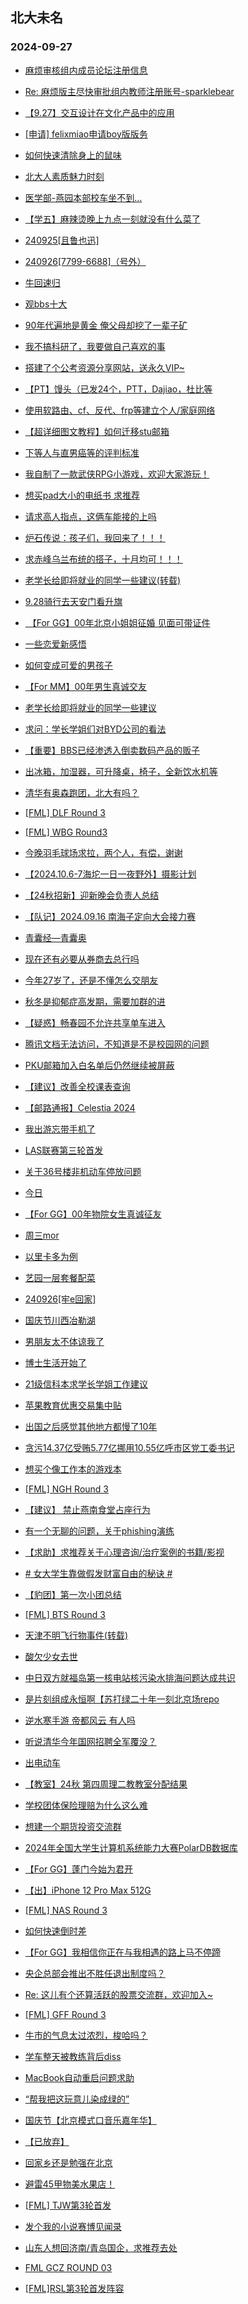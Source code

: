 ## 北大未名 
### 2024-09-27

+ [麻烦审核组内成员论坛注册信息](https://bbs.pku.edu.cn/v2/post-read.php?bid=16&threadid=18850046)

+ [Re: 麻烦版主尽快审批组内教师注册账号-sparklebear](https://bbs.pku.edu.cn/v2/post-read.php?bid=369&threadid=18850045)

+ [【9.27】交互设计在文化产品中的应用](https://bbs.pku.edu.cn/v2/post-read.php?bid=351&threadid=18852035)

+ [[申请] felixmiao申请boy版版务](https://bbs.pku.edu.cn/v2/post-read.php?bid=751&threadid=18850072)

+ [如何快速清除身上的鼠味](https://bbs.pku.edu.cn/v2/post-read.php?bid=138&threadid=18847673)

+ [北大人素质魅力时刻](https://bbs.pku.edu.cn/v2/post-read.php?bid=1431&threadid=18851292)

+ [医学部-燕园本部校车坐不到…](https://bbs.pku.edu.cn/v2/post-read.php?bid=138&threadid=18845458)

+ [【学五】麻辣烫晚上九点一刻就没有什么菜了](https://bbs.pku.edu.cn/v2/post-read.php?bid=1431&threadid=18851922)

+ [240925[且鲁也迅]](https://bbs.pku.edu.cn/v2/post-read.php?bid=104&threadid=18851047)

+ [240926[7799-6688]（号外）](https://bbs.pku.edu.cn/v2/post-read.php?bid=104&threadid=18852282)

+ [牛回速归](https://bbs.pku.edu.cn/v2/post-read.php?bid=249&threadid=18852056)

+ [观bbs十大](https://bbs.pku.edu.cn/v2/post-read.php?bid=55&threadid=18852037)

+ [90年代遍地是黄金 俺父母却挖了一辈子矿](https://bbs.pku.edu.cn/v2/post-read.php?bid=606&threadid=18851176)

+ [我不搞科研了，我要做自己喜欢的事](https://bbs.pku.edu.cn/v2/post-read.php?bid=55&threadid=18850982)

+ [搭建了个公考资源分享网站，送永久VIP~](https://bbs.pku.edu.cn/v2/post-read.php?bid=209&threadid=18850101)

+ [【PT】馒头（已发24个，PTT，Dajiao，杜比等](https://bbs.pku.edu.cn/v2/post-read.php?bid=209&threadid=18679030)

+ [使用软路由、cf、反代、frp等建立个人/家庭网络](https://bbs.pku.edu.cn/v2/post-read.php?bid=35&threadid=18825472)

+ [【超详细图文教程】如何迁移stu邮箱](https://bbs.pku.edu.cn/v2/post-read.php?bid=35&threadid=18851891)

+ [下等人与直男癌等的评判标准](https://bbs.pku.edu.cn/v2/post-read.php?bid=251&threadid=18852135)

+ [我自制了一款武侠RPG小游戏，欢迎大家游玩！](https://bbs.pku.edu.cn/v2/post-read.php?bid=18&threadid=18850100)

+ [想买pad大小的电纸书 求推荐](https://bbs.pku.edu.cn/v2/post-read.php?bid=53&threadid=18849734)

+ [请求高人指点，这俩车能接的上吗](https://bbs.pku.edu.cn/v2/post-read.php?bid=647&threadid=18848645)

+ [炉石传说：孩子们，我回来了！！！](https://bbs.pku.edu.cn/v2/post-read.php?bid=49&threadid=18851119)

+ [求赤峰乌兰布统的搭子，十月均可！！！](https://bbs.pku.edu.cn/v2/post-read.php?bid=94&threadid=18846373)

+ [老学长给即将就业的同学一些建议(转载)](https://bbs.pku.edu.cn/v2/post-read.php?bid=72&threadid=18852018)

+ [9.28骑行去天安门看升旗](https://bbs.pku.edu.cn/v2/post-read.php?bid=94&threadid=18848511)

+ [ 【For GG】00年北京小姐姐征婚 见面可带证件](https://bbs.pku.edu.cn/v2/post-read.php?bid=167&threadid=18791347)

+ [一些恋爱新感悟](https://bbs.pku.edu.cn/v2/post-read.php?bid=47&threadid=18848326)

+ [如何变成可爱的男孩子](https://bbs.pku.edu.cn/v2/post-read.php?bid=52&threadid=18852221)

+ [【For MM】00年男生真诚交友](https://bbs.pku.edu.cn/v2/post-read.php?bid=167&threadid=18852217)

+ [老学长给即将就业的同学一些建议](https://bbs.pku.edu.cn/v2/post-read.php?bid=99&threadid=18852018)

+ [求问：学长学姐们对BYD公司的看法](https://bbs.pku.edu.cn/v2/post-read.php?bid=99&threadid=18852194)

+ [【重要】BBS已经渗透入倒卖数码产品的贩子](https://bbs.pku.edu.cn/v2/post-read.php?bid=71&threadid=18850240)

+ [出冰箱，加湿器，可升降桌，椅子，全新饮水机等](https://bbs.pku.edu.cn/v2/post-read.php?bid=71&threadid=18851150)

+ [清华有奥森跑团，北大有吗？](https://bbs.pku.edu.cn/v2/post-read.php?bid=861&threadid=18851940)

+ [[FML] DLF Round 3](https://bbs.pku.edu.cn/v2/post-read.php?bid=519&threadid=18852281)

+ [[FML] WBG Round3](https://bbs.pku.edu.cn/v2/post-read.php?bid=519&threadid=18849941)

+ [今晚羽毛球场求拉，两个人，有偿，谢谢](https://bbs.pku.edu.cn/v2/post-read.php?bid=77&threadid=18851995)

+ [【2024.10.6-7海坨一日一夜野外】摄影计划](https://bbs.pku.edu.cn/v2/post-read.php?bid=224&threadid=18852223)

+ [【24秋招新】迎新晚会负责人总结](https://bbs.pku.edu.cn/v2/post-read.php?bid=224&threadid=18852207)

+ [【队记】2024.09.16 南海子定向大会接力赛](https://bbs.pku.edu.cn/v2/post-read.php?bid=952&threadid=18851303)

+ [青囊经—青囊奥](https://bbs.pku.edu.cn/v2/post-read.php?bid=886&threadid=18836661)

+ [现在还有必要从券商去总行吗](https://bbs.pku.edu.cn/v2/post-read.php?bid=690&threadid=18852192)

+ [今年27岁了，还是不懂怎么交朋友](https://bbs.pku.edu.cn/v2/post-read.php?bid=690&threadid=18850523)

+ [秋冬是抑郁症高发期，需要加群的进](https://bbs.pku.edu.cn/v2/post-read.php?bid=396&threadid=16597029)

+ [【疑惑】畅春园不允许共享单车进入](https://bbs.pku.edu.cn/v2/post-read.php?bid=438&threadid=18851350)

+ [腾讯文档无法访问，不知道是不是校园网的问题](https://bbs.pku.edu.cn/v2/post-read.php?bid=668&threadid=18852134)

+ [PKU邮箱加入白名单后仍然继续被屏蔽](https://bbs.pku.edu.cn/v2/post-read.php?bid=668&threadid=18849776)

+ [【建议】改善全校课表查询](https://bbs.pku.edu.cn/v2/post-read.php?bid=438&threadid=18835578)

+ [【邮路通报】Celestia 2024](https://bbs.pku.edu.cn/v2/post-read.php?bid=1367&threadid=18753567)

+ [我出游忘带手机了](https://bbs.pku.edu.cn/v2/post-read.php?bid=519&threadid=18848746)

+ [LAS联赛第三轮首发](https://bbs.pku.edu.cn/v2/post-read.php?bid=519&threadid=18852320)

+ [关于36号楼非机动车停放问题](https://bbs.pku.edu.cn/v2/post-read.php?bid=438&threadid=18852325)

+ [今日](https://bbs.pku.edu.cn/v2/post-read.php?bid=109&threadid=18820598)

+ [【For GG】00年物院女生真诚征友](https://bbs.pku.edu.cn/v2/post-read.php?bid=167&threadid=18852321)

+ [周三mor](https://bbs.pku.edu.cn/v2/post-read.php?bid=468&threadid=18850990)

+ [以里卡多为例](https://bbs.pku.edu.cn/v2/post-read.php?bid=231&threadid=18852339)

+ [艺园一层套餐配菜](https://bbs.pku.edu.cn/v2/post-read.php?bid=1431&threadid=18851124)

+ [240926[牢e回家]](https://bbs.pku.edu.cn/v2/post-read.php?bid=104&threadid=18852164)

+ [国庆节川西冶勒湖](https://bbs.pku.edu.cn/v2/post-read.php?bid=94&threadid=18852358)

+ [男朋友太不体谅我了](https://bbs.pku.edu.cn/v2/post-read.php?bid=36&threadid=18852185)

+ [博士生活开始了](https://bbs.pku.edu.cn/v2/post-read.php?bid=52&threadid=18851814)

+ [21级信科本求学长学姐工作建议](https://bbs.pku.edu.cn/v2/post-read.php?bid=99&threadid=18852150)

+ [苹果教育优惠交易集中贴](https://bbs.pku.edu.cn/v2/post-read.php?bid=71&threadid=18808882)

+ [出国之后感觉其他地方都慢了10年](https://bbs.pku.edu.cn/v2/post-read.php?bid=690&threadid=18852203)

+ [贪污14.37亿受贿5.77亿挪用10.55亿呼市区党工委书记](https://bbs.pku.edu.cn/v2/post-read.php?bid=606&threadid=18836171)

+ [想买个像工作本的游戏本](https://bbs.pku.edu.cn/v2/post-read.php?bid=484&threadid=18852388)

+ [[FML] NGH Round 3](https://bbs.pku.edu.cn/v2/post-read.php?bid=519&threadid=18852392)

+ [【建议】 禁止燕南食堂占座行为](https://bbs.pku.edu.cn/v2/post-read.php?bid=438&threadid=18852390)

+ [有一个无聊的问题，关于phishing演练](https://bbs.pku.edu.cn/v2/post-read.php?bid=668&threadid=18852398)

+ [【求助】求推荐关于心理咨询/治疗案例的书籍/影视](https://bbs.pku.edu.cn/v2/post-read.php?bid=38&threadid=18852236)

+ [# 女大学生靠做假发财富自由的秘诀 #](https://bbs.pku.edu.cn/v2/post-read.php?bid=377&threadid=17429878)

+ [【豹团】第一次小团总结](https://bbs.pku.edu.cn/v2/post-read.php?bid=696&threadid=18851946)

+ [[FML] BTS Round 3](https://bbs.pku.edu.cn/v2/post-read.php?bid=519&threadid=18852422)

+ [天津不明飞行物事件(转载)](https://bbs.pku.edu.cn/v2/post-read.php?bid=462&threadid=18845032)

+ [酸欠少女去世](https://bbs.pku.edu.cn/v2/post-read.php?bid=108&threadid=18852455)

+ [中日双方就福岛第一核电站核污染水排海问题达成共识](https://bbs.pku.edu.cn/v2/post-read.php?bid=155&threadid=18848105)

+ [是片刻组成永恒啊【苏打绿二十年一刻北京场repo](https://bbs.pku.edu.cn/v2/post-read.php?bid=1187&threadid=18799996)

+ [逆水寒手游 帝都风云 有人吗](https://bbs.pku.edu.cn/v2/post-read.php?bid=49&threadid=18778562)

+ [听说清华今年国网招聘全军覆没？](https://bbs.pku.edu.cn/v2/post-read.php?bid=99&threadid=18852464)

+ [出电动车](https://bbs.pku.edu.cn/v2/post-read.php?bid=71&threadid=18852403)

+ [【教室】24秋 第四周理二教教室分配结果](https://bbs.pku.edu.cn/v2/post-read.php?bid=289&threadid=18852478)

+ [学校团体保险理赔为什么这么难](https://bbs.pku.edu.cn/v2/post-read.php?bid=438&threadid=18836675)

+ [想建一个期货投资交流群](https://bbs.pku.edu.cn/v2/post-read.php?bid=249&threadid=18763474)

+ [2024年全国大学生计算机系统能力大赛PolarDB数据库](https://bbs.pku.edu.cn/v2/post-read.php?bid=35&threadid=18840709)

+ [【For GG】蓬门今始为君开](https://bbs.pku.edu.cn/v2/post-read.php?bid=167&threadid=18852394)

+ [【出】iPhone 12 Pro Max 512G](https://bbs.pku.edu.cn/v2/post-read.php?bid=71&threadid=18849102)

+ [[FML] NAS Round 3](https://bbs.pku.edu.cn/v2/post-read.php?bid=519&threadid=18852538)

+ [如何快速倒时差](https://bbs.pku.edu.cn/v2/post-read.php?bid=244&threadid=18852337)

+ [【For GG】我相信你正在与我相遇的路上马不停蹄](https://bbs.pku.edu.cn/v2/post-read.php?bid=167&threadid=18852394)

+ [央企总部会推出不胜任退出制度吗？](https://bbs.pku.edu.cn/v2/post-read.php?bid=99&threadid=18852505)

+ [Re: 这儿有个还算活跃的股票交流群，欢迎加入~](https://bbs.pku.edu.cn/v2/post-read.php?bid=249&threadid=18609071)

+ [[FML] GFF Round 3](https://bbs.pku.edu.cn/v2/post-read.php?bid=519&threadid=18852586)

+ [牛市的气息太过浓烈，梭哈吗？](https://bbs.pku.edu.cn/v2/post-read.php?bid=249&threadid=18852086)

+ [学车整天被教练背后diss](https://bbs.pku.edu.cn/v2/post-read.php?bid=55&threadid=18847633)

+ [MacBook自动重启问题求助](https://bbs.pku.edu.cn/v2/post-read.php?bid=488&threadid=18837051)

+ [“帮我把这玩意儿染成绿的”](https://bbs.pku.edu.cn/v2/post-read.php?bid=354&threadid=18851172)

+ [国庆节【北京模式口音乐嘉年华】](https://bbs.pku.edu.cn/v2/post-read.php?bid=79&threadid=18852501)

+ [【已放弃】](https://bbs.pku.edu.cn/v2/post-read.php?bid=167&threadid=18852321)

+ [回家乡还是勉强在北京](https://bbs.pku.edu.cn/v2/post-read.php?bid=99&threadid=18852405)

+ [避雷45甲物美水果店！](https://bbs.pku.edu.cn/v2/post-read.php?bid=1431&threadid=18851903)

+ [[FML] TJW第3轮首发](https://bbs.pku.edu.cn/v2/post-read.php?bid=519&threadid=18851942)

+ [发个我的小说赛博见闻录](https://bbs.pku.edu.cn/v2/post-read.php?bid=210&threadid=18852662)

+ [山东人想回济南/青岛国企，求推荐去处](https://bbs.pku.edu.cn/v2/post-read.php?bid=99&threadid=18852159)

+ [FML GCZ ROUND 03](https://bbs.pku.edu.cn/v2/post-read.php?bid=519&threadid=18852652)

+ [[FML]RSL第3轮首发阵容](https://bbs.pku.edu.cn/v2/post-read.php?bid=519&threadid=18852664)

